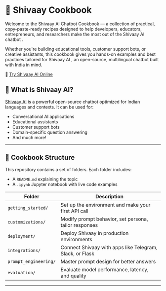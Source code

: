 # 📘 Shivaay Cookbook
Welcome to the Shivaay AI Chatbot Cookbook — a collection of practical, copy-paste-ready recipes designed to help developers, educators, entrepreneurs, and researchers make the most out of the Shivaay AI chatbot .

Whether you're building educational tools, customer support bots, or creative assistants, this cookbook gives you hands-on examples and best practices tailored for Shivaay AI , an open-source, multilingual chatbot built with India in mind.

🔗 [Try Shivaay AI Online](https://shivaay.futurixai.com)

## 🚀 What is Shivaay AI?

[Shivaay AI](https://shivaay.futurixai.com) is a powerful open-source chatbot optimized for Indian languages and contexts. It can be used for:

- Conversational AI applications
- Educational assistants
- Customer support bots
- Domain-specific question answering
- And much more!

---

## 📂 Cookbook Structure

This repository contains a set of folders. Each folder includes:

- A `README.md` explaining the topic
- A `.ipynb` Jupyter notebook with live code examples

| Folder              | Description |
|---------------------|-------------|
| `getting_started/`  | Set up the environment and make your first API call |
| `customizations/`   | Modify prompt behavior, set persona, tailor responses |
| `deployment/`       | Deploy Shivaay in production environments |
| `integrations/`     | Connect Shivaay with apps like Telegram, Slack, or Flask |
| `prompt_engineering/` | Master prompt design for better answers |
| `evaluation/`       | Evaluate model performance, latency, and quality |

---
